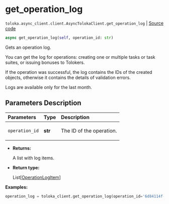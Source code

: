 # get_operation_log
`toloka.async_client.client.AsyncTolokaClient.get_operation_log` | [Source code](https://github.com/Toloka/toloka-kit/blob/v1.2.2/src/async_client/client.py#L0)

```python
async get_operation_log(self, operation_id: str)
```

Gets an operation log.


You can get the log for operations: creating one or multiple tasks or task suites, or issuing bonuses to Tolokers.

If the operation was successful, the log contains the IDs of the created objects, otherwise it contains the details of validation errors.

Logs are available only for the last month.

## Parameters Description

| Parameters | Type | Description |
| :----------| :----| :-----------|
`operation_id`|**str**|<p>The ID of the operation.</p>

* **Returns:**

  A list with log items.

* **Return type:**

  List\[[OperationLogItem](toloka.client.operation_log.OperationLogItem.md)\]

**Examples:**


```python
operation_log = toloka_client.get_operation_log(operation_id='6d84114f-fcfc-473d-8249-1a4f3ea550eb')
```
